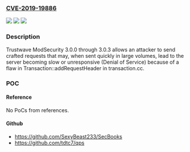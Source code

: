 ### [CVE-2019-19886](https://cve.mitre.org/cgi-bin/cvename.cgi?name=CVE-2019-19886)
![](https://img.shields.io/static/v1?label=Product&message=n%2Fa&color=blue)
![](https://img.shields.io/static/v1?label=Version&message=n%2Fa&color=blue)
![](https://img.shields.io/static/v1?label=Vulnerability&message=n%2Fa&color=brighgreen)

### Description

Trustwave ModSecurity 3.0.0 through 3.0.3 allows an attacker to send crafted requests that may, when sent quickly in large volumes, lead to the server becoming slow or unresponsive (Denial of Service) because of a flaw in Transaction::addRequestHeader in transaction.cc.

### POC

#### Reference
No PoCs from references.

#### Github
- https://github.com/SexyBeast233/SecBooks
- https://github.com/tdtc7/qps

